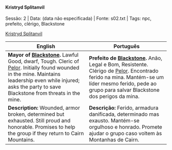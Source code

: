 

#### Kristryd Splitanvil

Sessão: 2 | Data: (data não especificada) | Fonte: s02.txt | Tags: npc, prefeito, clérigo, Blackstone

[Kristryd Splitanvil](kristryd_splitanvil.png)

| English | Português |
|---------|-----------|
| **Mayor of [Blackstone](blackstone.md).** Lawful Good, dwarf, Tough. Cleric of [Pelor](pelor.md). Initially found wounded in the mine. Maintains leadership even while injured; asks the party to save Blackstone from threats in the mine. | **Prefeito de [Blackstone](blackstone.md).** Anão, Legal e Bom, Resistente. Clérigo de [Pelor](pelor.md). Encontrado ferido na mina. Mantém-se um líder mesmo ferido, pede ao grupo para salvar Blackstone dos perigos da mina. |
| **Description:** Wounded, armor broken, determined but exhausted. Still proud and honorable. Promises to help the group if they return to Cairn Mountains. | **Descrição:** Ferido, armadura danificada, determinado mas exausto. Mantém-se orgulhoso e honrado. Promete ajudar o grupo caso voltem às Montanhas de Cairn. |



















